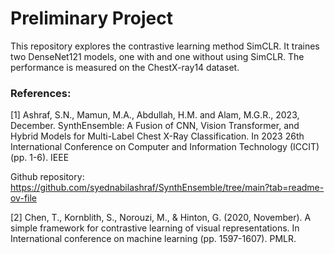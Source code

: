 # Preliminary Project

This repository explores the contrastive learning method SimCLR. It traines two DenseNet121 models, one with and one without using SimCLR. The performance is measured on the ChestX-ray14 dataset.

### References:

[1] Ashraf, S.N., Mamun, M.A., Abdullah, H.M. and Alam, M.G.R., 2023, December. SynthEnsemble: A Fusion of CNN, Vision Transformer, and Hybrid Models for Multi-Label Chest X-Ray Classification. In 2023 26th International Conference on Computer and Information Technology (ICCIT) (pp. 1-6). IEEE

Github repository: https://github.com/syednabilashraf/SynthEnsemble/tree/main?tab=readme-ov-file


[2] Chen, T., Kornblith, S., Norouzi, M., & Hinton, G. (2020, November). A simple framework for contrastive learning of visual representations. In International conference on machine learning (pp. 1597-1607). PMLR.